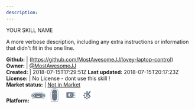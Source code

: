 ```yaml
---
description: 
---
```

YOUR SKILL NAME

A more verbose description, including any extra instructions or
information that didn't fit in the one line.

**Github:** | (https://github.com/MostAwesomeJJ/lovey-laptop-control)  
**Owner:** | [@MostAwesomeJJ](https://github.com/MostAwesomeJJ)  
**Created:** | 2018-07-15T17:29:51Z  **Last updated:** 2018-07-15T20:17:23Z  
**License:** | No License - dont use this skill !  
**Market status:** | [Not in Market](https://market.mycroft.ai/skill/)  
**Platform:**   ![](.gitbook/assets/mark-1-icon.png)  ![](.gitbook/assets/mark-2-icon.png)  ![](.gitbook/assets/picroft-icon.png)  ![](.gitbook/assets/kde.png)   
